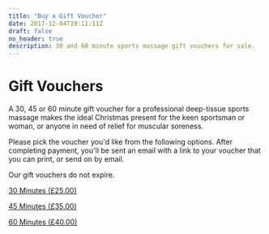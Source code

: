 ```yaml
---
title: "Buy a Gift Voucher"
date: 2017-12-04T19:11:11Z
draft: false
no_header: true
description: 30 and 60 minute sports massage gift vouchers for sale.
---
```


<div class="jumbotron">
  <h1 class="display-3">Gift Vouchers</h1>
  <p class="lead">A 30, 45 or 60 minute gift voucher for a professional deep-tissue sports massage makes the ideal Christmas present for the keen sportsman or woman, or anyone in need of relief for muscular soreness.<p>
</div>

Please pick the voucher you'd like from the following options.  After completing payment, you'll be sent an email with a link to your voucher that you can print, or send on by email.

Our gift vouchers do not expire.

<a class="btn btn-primary" href="https://app.acuityscheduling.com/catalog.php?owner=14767332&action=addCart&clear=1&id=548607" role="button">30 Minutes (&pound;25.00)</a>

<a class="btn btn-primary" href="https://app.acuityscheduling.com/catalog.php?owner=14767332&action=addCart&clear=1&id=548609" role="button">45 Minutes (&pound;35.00)</a>

<a class="btn btn-primary" href="https://app.acuityscheduling.com/catalog.php?owner=14767332&action=addCart&clear=1&id=548610" role="button">60 Minutes (&pound;40.00)</a>

